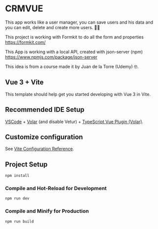 # CRMVUE

This app works like a user manager, you can save users and his data and you can edit, delete and create more users. 👨👩

This project is working with Formkit to do all the form and properties https://formkit.com/

This App is working with a local API, created with json-server (npm) https://www.npmjs.com/package/json-server

This idea is from a course made it by Juan de la Torre (Udemy) 🤓.

## Vue 3 + Vite

This template should help get you started developing with Vue 3 in Vite.

## Recommended IDE Setup

[VSCode](https://code.visualstudio.com/) + [Volar](https://marketplace.visualstudio.com/items?itemName=Vue.volar) (and disable Vetur) + [TypeScript Vue Plugin (Volar)](https://marketplace.visualstudio.com/items?itemName=Vue.vscode-typescript-vue-plugin).

## Customize configuration

See [Vite Configuration Reference](https://vitejs.dev/config/).

## Project Setup

```sh
npm install
```

### Compile and Hot-Reload for Development

```sh
npm run dev
```

### Compile and Minify for Production

```sh
npm run build
```

